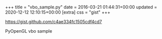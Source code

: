 +++
title = "vbo_sample.py"
date = 2016-03-21 01:44:31+00:00
updated = 2020-12-12 12:10:15+00:00
[extra]
css = "gist"
+++

<https://gist.github.com/c4ae334fc1505cdf4cd7>

PyOpenGL vbo sample

